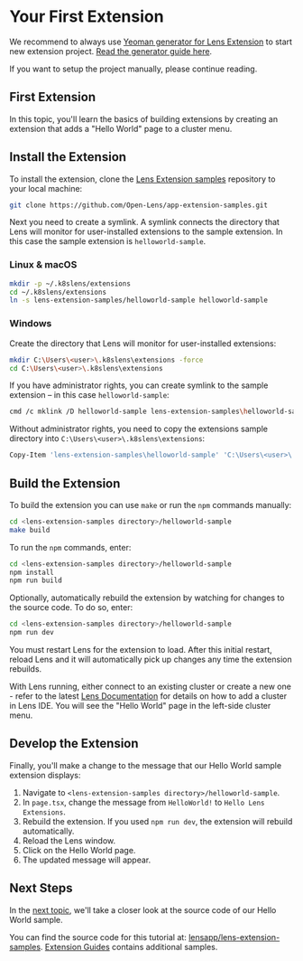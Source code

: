 # Your First Extension

We recommend to always use [Yeoman generator for Lens Extension](https://github.com/lensapp/generator-lens-ext) to start new extension project.
[Read the generator guide here](../guides/generator.md).

If you want to setup the project manually, please continue reading.

## First Extension

In this topic, you'll learn the basics of building extensions by creating an extension that adds a "Hello World" page to a cluster menu.

## Install the Extension

To install the extension, clone the [Lens Extension samples](https://github.com/Open-Lens/app-extension-samples) repository to your local machine:

```sh
git clone https://github.com/Open-Lens/app-extension-samples.git
```

Next you need to create a symlink.
A symlink connects the directory that Lens will monitor for user-installed extensions to the sample extension.
In this case the sample extension is `helloworld-sample`.

### Linux & macOS

```sh
mkdir -p ~/.k8slens/extensions
cd ~/.k8slens/extensions
ln -s lens-extension-samples/helloworld-sample helloworld-sample
```

### Windows

Create the directory that Lens will monitor for user-installed extensions:

```sh
mkdir C:\Users\<user>\.k8slens\extensions -force
cd C:\Users\<user>\.k8slens\extensions
```

If you have administrator rights, you can create symlink to the sample extension – in this case `helloworld-sample`:

```sh
cmd /c mklink /D helloworld-sample lens-extension-samples\helloworld-sample
```

Without administrator rights, you need to copy the extensions sample directory into `C:\Users\<user>\.k8slens\extensions`:

```sh
Copy-Item 'lens-extension-samples\helloworld-sample' 'C:\Users\<user>\.k8slens\extensions\helloworld-sample'
```

## Build the Extension

To build the extension you can use `make` or run the `npm` commands manually:

```sh
cd <lens-extension-samples directory>/helloworld-sample
make build
```

To run the `npm` commands, enter:

```sh
cd <lens-extension-samples directory>/helloworld-sample
npm install
npm run build
```

Optionally, automatically rebuild the extension by watching for changes to the source code.
To do so, enter:

```sh
cd <lens-extension-samples directory>/helloworld-sample
npm run dev
```

You must restart Lens for the extension to load.
After this initial restart, reload Lens and it will automatically pick up changes any time the extension rebuilds.

With Lens running, either connect to an existing cluster or create a new one - refer to the latest [Lens Documentation](https://docs.k8slens.dev/getting-started/add-cluster/) for details on how to add a cluster in Lens IDE.
You will see the "Hello World" page in the left-side cluster menu.

## Develop the Extension

Finally, you'll make a change to the message that our Hello World sample extension displays:

1. Navigate to `<lens-extension-samples directory>/helloworld-sample`.
2. In `page.tsx`, change the message from `HelloWorld!` to `Hello Lens Extensions`.
3. Rebuild the extension. If you used `npm run dev`, the extension will rebuild automatically.
4. Reload the Lens window.
5. Click on the Hello World page.
6. The updated message will appear.

## Next Steps

In the [next topic](anatomy.md), we'll take a closer look at the source code of our Hello World sample.

You can find the source code for this tutorial at: [lensapp/lens-extension-samples](https://github.com/Open-Lens/app-extension-samples/tree/master/helloworld-sample).
[Extension Guides](../guides/README.md) contains additional samples.
